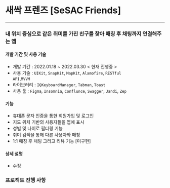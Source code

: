 # 새싹 프렌즈 [SeSAC Friends]
---
### 내 위치 중심으로 같은 취미를 가진 친구를 찾아 매칭 후 채팅까지 연결해주는 앱

#### 개발 기간 및 사용 기술
- 개발 기간 : 2022.01.18 ~ 2022.03.30 < 현재 진행중 >
- 사용 기술 : <code>UIKit</code>, <code>SnapKit</code>, <code>MapKit</code>, <code>Alamofire</code>, <code>RESTful API</code>,<code>MVVM</code>
- 라이브러리 : <code>IQKeyboardManager</code>, <code>Tabman</code>, <code>Toast</code>
- 사용 툴 : <code>Figma</code>, <code>Insomnia</code>, <code>Conflunce</code>, <code>Swagger</code>, <code>Jandi</code>, <code>Zep</code>

#### 기능
- 휴대폰 문자 인증을 통한 회원가입 및 로그인
- 지도 위치 기반의 사용자들을 맵에 표시
- 성별 및 나이로 필터링 기능
- 취미 검색을 통해 다른 사용자와 매칭
- 1:1 매칭 후 채팅 그리고 리뷰 기능 [미구현]


#### 상세 설명
- 수정








### 프로젝트 진행 사항

